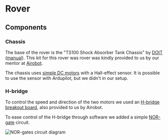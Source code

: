 # Rover

## Components

### Chassis

The base of the rover is the "TS100 Shock Absorber Tank Chassis" by [DOIT](www.doit.am) ([manual](https://raw.githubusercontent.com/SeeedDocument/Outsourcing/master/110090267%20TS100%20shock%20absorber%20tank%20chassis%20with%20track%20and%20DC%20geared%20motors%20Kit/InstallationforTS100%20.pdf)). This kit for this rover was rover was kindly provided to us by our mentor at [Airobot](https://airobot.eu/).

The chassis uses [simple DC motors](https://item.taobao.com/item.htm?spm=a1z10.5-c.w4002-7420481794.72.fWWJc1&id=45203541487) with a Hall-effect sensor. It is possible to use the sensor with Ardupilot, but we didn't in our setup.

### H-bridge

To control the speed and direction of the two motors we used an [H-bridge breakout board](https://www.velleman.eu/products/view/?id=435576), also provided to us by Airobot.

To ease control of the H-bridge through software we added a simple [NOR-gate](https://web.mit.edu/6.131/www/document/7402.pdf) circuit.

![NOR-gates circuit diagram ](media/nor-gates-circuit.svg)
